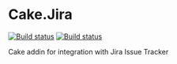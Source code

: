 # Cake.Jira

[![Build status](https://ci.appveyor.com/api/projects/status/od5piwwvn2nyfoet?svg=true)](https://ci.appveyor.com/project/Ninglin/cake-jira) [![Build status](https://ci.appveyor.com/api/projects/status/od5piwwvn2nyfoet/branch/master?svg=true)](https://ci.appveyor.com/project/Ninglin/cake-jira/branch/master)



Cake addin for integration with Jira Issue Tracker
